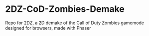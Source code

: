 # 2DZ-CoD-Zombies-Demake
Repo for 2DZ, a 2D demake of the Call of Duty Zombies gamemode designed for browsers, made with Phaser
